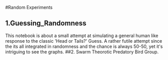 #Random Experiments
## 1.Guessing_Randomness
This notebook is about a small attempt at simulating a general human like response to the classic 'Head or Tails?' Guess. A rather futile attempt since the its all integrated in randomness and the chance is always 50-50, yet it's intriguing to see the graphs.
##2. Swarm Theorotic Predatory Bird Group.
